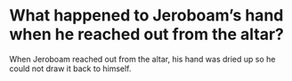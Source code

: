 # What happened to Jeroboam’s hand when he reached out from the altar?

When Jeroboam reached out from the altar, his hand was dried up so he could not draw it back to himself.
